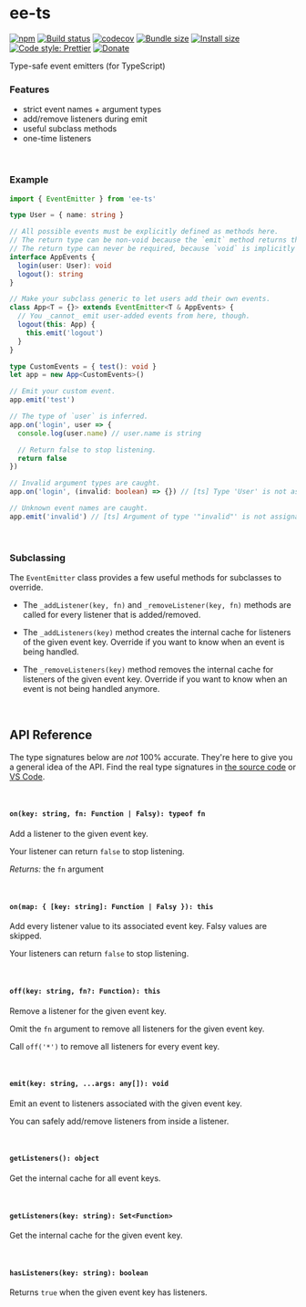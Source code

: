 # ee-ts

[![npm](https://img.shields.io/npm/v/ee-ts.svg)](https://www.npmjs.com/package/ee-ts)
[![Build status](https://travis-ci.org/aleclarson/ee-ts.svg?branch=master)](https://travis-ci.org/aleclarson/ee-ts)
[![codecov](https://codecov.io/gh/aleclarson/ee-ts/branch/master/graph/badge.svg)](https://codecov.io/gh/aleclarson/ee-ts)
[![Bundle size](https://badgen.net/bundlephobia/min/ee-ts)](https://bundlephobia.com/result?p=ee-ts)
[![Install size](https://packagephobia.now.sh/badge?p=ee-ts)](https://packagephobia.now.sh/result?p=ee-ts)
[![Code style: Prettier](https://img.shields.io/badge/code_style-prettier-ff69b4.svg)](https://github.com/prettier/prettier)
[![Donate](https://img.shields.io/badge/Donate-PayPal-green.svg)](https://paypal.me/alecdotbiz)

Type-safe event emitters (for TypeScript)

### Features

- strict event names + argument types
- add/remove listeners during emit
- useful subclass methods
- one-time listeners

&nbsp;

### Example

```ts
import { EventEmitter } from 'ee-ts'

type User = { name: string }

// All possible events must be explicitly defined as methods here.
// The return type can be non-void because the `emit` method returns the last non-void value.
// The return type can never be required, because `void` is implicitly added to every event.
interface AppEvents {
  login(user: User): void
  logout(): string
}

// Make your subclass generic to let users add their own events.
class App<T = {}> extends EventEmitter<T & AppEvents> {
  // You _cannot_ emit user-added events from here, though.
  logout(this: App) {
    this.emit('logout')
  }
}

type CustomEvents = { test(): void }
let app = new App<CustomEvents>()

// Emit your custom event.
app.emit('test')

// The type of `user` is inferred.
app.on('login', user => {
  console.log(user.name) // user.name is string

  // Return false to stop listening.
  return false
})

// Invalid argument types are caught.
app.on('login', (invalid: boolean) => {}) // [ts] Type 'User' is not assignable to type 'boolean'.

// Unknown event names are caught.
app.emit('invalid') // [ts] Argument of type '"invalid"' is not assignable to parameter of type '"login" | "logout" | "test"'.
```

&nbsp;

### Subclassing

The `EventEmitter` class provides a few useful methods for subclasses to override.

- The `_addListener(key, fn)` and `_removeListener(key, fn)` methods are called for every
  listener that is added/removed.

- The `_addListeners(key)` method creates the internal cache for listeners of the given event key. Override if you want to know when an event is being handled.

- The `_removeListeners(key)` method removes the internal cache for listeners of the given event key. Override if you want to know when an event is not being handled anymore.

&nbsp;

## API Reference

The type signatures below are _not_ 100% accurate. They're here to give you a general idea of the API. Find the real type signatures in [the source code](./src/ee.ts) or [VS Code](https://code.visualstudio.com/docs/editor/intellisense).

&nbsp;

#### `on(key: string, fn: Function | Falsy): typeof fn`

Add a listener to the given event key.

Your listener can return `false` to stop listening.

_Returns:_ the `fn` argument

&nbsp;

#### `on(map: { [key: string]: Function | Falsy }): this`

Add every listener value to its associated event key. Falsy values are skipped.

Your listeners can return `false` to stop listening.

&nbsp;

#### `off(key: string, fn?: Function): this`

Remove a listener for the given event key.

Omit the `fn` argument to remove all listeners for the given event key.

Call `off('*')` to remove all listeners for every event key.

&nbsp;

#### `emit(key: string, ...args: any[]): void`

Emit an event to listeners associated with the given event key.

You can safely add/remove listeners from inside a listener.

&nbsp;

#### `getListeners(): object`

Get the internal cache for all event keys.

&nbsp;

#### `getListeners(key: string): Set<Function>`

Get the internal cache for the given event key.

&nbsp;

#### `hasListeners(key: string): boolean`

Returns `true` when the given event key has listeners.
